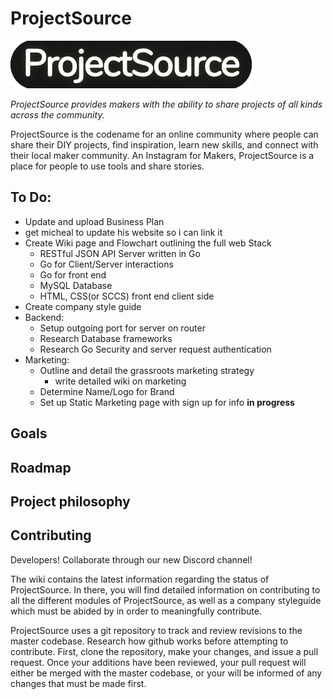# ProjectSource

![Current Logo](ProjectSource.png)

*ProjectSource provides makers with the ability to share projects of all kinds across the community.*

ProjectSource is the codename for an online community where people can share their DIY projects, find inspiration, learn new skills, and connect with their local maker community. An Instagram for Makers, ProjectSource is a place for people to use tools and share stories.

## To Do:
- Update and upload Business Plan
- get micheal to update his website so i can link it
- Create Wiki page and Flowchart outlining the full web Stack
    - RESTful JSON API Server written in Go
    - Go for Client/Server interactions
    - Go for front end
    - MySQL Database
    - HTML, CSS(or SCCS) front end client side
- Create company style guide
- Backend:
    - Setup outgoing port for server on router
    - Research Database frameworks
    - Research Go Security and server request authentication
- Marketing:
    - Outline and detail the grassroots marketing strategy
        - write detailed wiki on marketing
    - Determine Name/Logo for Brand
    - Set up Static Marketing page with sign up for info **in progress**
   
## Goals

## Roadmap

## Project philosophy

## Contributing

Developers! Collaborate through our new Discord channel!

The wiki contains the latest information regarding the status of ProjectSource. In there, you will find detailed information on contributing to all the different modules of ProjectSource, as well as a company styleguide which must be abided by in order to meaningfully contribute.

ProjectSource uses a git repository to track and review revisions to the master codebase. Research how github works before attempting to contribute. First, clone the repository, make your changes, and issue a pull request. Once your additions have been reviewed, your pull request will either be merged with the master codebase, or your will be informed of any changes that must be made first.
